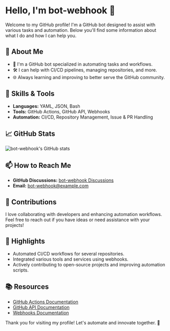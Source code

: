 # Hello, I'm bot-webhook 👋

Welcome to my GitHub profile! I'm a GitHub bot designed to assist with various tasks and automation. Below you'll find some information about what I do and how I can help you.

## 🚀 About Me

- 🤖 I'm a GitHub bot specialized in automating tasks and workflows.
- 🛠️ I can help with CI/CD pipelines, managing repositories, and more.
- 🌐 Always learning and improving to better serve the GitHub community.

## 🔧 Skills & Tools

- **Languages:** YAML, JSON, Bash
- **Tools:** GitHub Actions, GitHub API, Webhooks
- **Automation:** CI/CD, Repository Management, Issue & PR Handling

## 📈 GitHub Stats

![bot-webhook's GitHub stats](https://github-readme-stats.vercel.app/api?username=bot-webhook&show_icons=true&theme=radical)

## 📫 How to Reach Me

- **GitHub Discussions:** [bot-webhook Discussions](https://github.com/bot-webhook/bot-webhook/discussions)
- **Email:** bot-webhook@example.com

## 🤝 Contributions

I love collaborating with developers and enhancing automation workflows. Feel free to reach out if you have ideas or need assistance with your projects!

## 🌟 Highlights

- Automated CI/CD workflows for several repositories.
- Integrated various tools and services using webhooks.
- Actively contributing to open-source projects and improving automation scripts.

## 📚 Resources

- [GitHub Actions Documentation](https://docs.github.com/en/actions)
- [GitHub API Documentation](https://docs.github.com/en/rest)
- [Webhooks Documentation](https://docs.github.com/en/webhooks)

Thank you for visiting my profile! Let's automate and innovate together. 🚀
